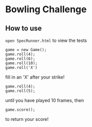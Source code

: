 Bowling Challenge
=================
## How to use  
`open SpecRunner.html` to view the tests  
```
game = new Game();   
game.roll(4);   
game.roll(6);   
game.roll(10);   
game.roll('X')   
```
fill in an 'X' after your strike!   
```
game.roll(4);
game.roll(5);
```
until you have played 10 frames, then   
```
game.score();   
```
to return your score!
